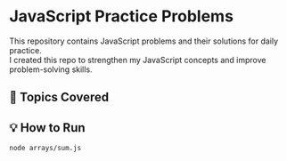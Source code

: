 # JavaScript Practice Problems

This repository contains JavaScript problems and their solutions for daily practice.  
I created this repo to strengthen my JavaScript concepts and improve problem-solving skills.

## 🔹 Topics Covered

## 💡 How to Run

```bash
node arrays/sum.js
```
